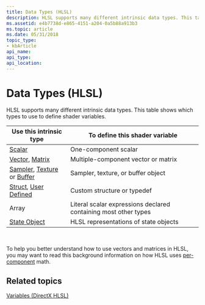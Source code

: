 ```yaml
---
title: Data Types (HLSL)
description: HLSL supports many different intrinsic data types. This table shows which types to use to define shader variables.
ms.assetid: e4b7738d-e865-4151-a204-0a5b88a913b3
ms.topic: article
ms.date: 05/31/2018
topic_type: 
- kbArticle
api_name: 
api_type: 
api_location: 
---
```


# Data Types (HLSL)

HLSL supports many different intrinsic data types. This table shows which types to use to define shader variables.



| Use this intrinsic type                                                                                                                         | To define this shader variable                                            |
|-------------------------------------------------------------------------------------------------------------------------|--------------------------------------------|
| [Scalar](dx-graphics-hlsl-scalar.md)                                                                                   | One-component scalar                       |
| [Vector](dx-graphics-hlsl-vector.md), [Matrix](dx-graphics-hlsl-matrix.md)                                            | Multiple-component vector or matrix        |
| [Sampler](dx-graphics-hlsl-sampler.md), [Texture](dx-graphics-hlsl-texture.md) or [Buffer](dx-graphics-hlsl-buffer.md)   | Sampler, texture, or buffer object         |
| [Struct](dx-graphics-hlsl-struct.md), [User Defined](dx-graphics-hlsl-user-defined.md)                                | Custom structure or typedef                |
| Array                                                                                   | Literal scalar expressions declared containing most other types                       |
| [State Object](dx-graphics-hlsl-state-object.md) | HLSL representations of state objects |


 

To help you better understand how to use vectors and matrices in HLSL, you may want to read this background information on how HLSL uses [per-component](dx-graphics-hlsl-per-component-math.md) math.

## Related topics

<dl> <dt>

[Variables (DirectX HLSL)](dx-graphics-hlsl-variables.md)
</dt> </dl>

 

 




